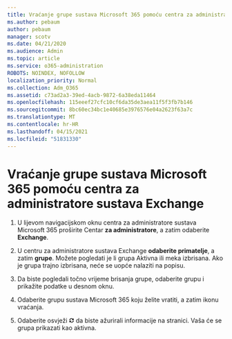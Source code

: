 ```yaml
---
title: Vraćanje grupe sustava Microsoft 365 pomoću centra za administratore sustava Exchange
ms.author: pebaum
author: pebaum
manager: scotv
ms.date: 04/21/2020
ms.audience: Admin
ms.topic: article
ms.service: o365-administration
ROBOTS: NOINDEX, NOFOLLOW
localization_priority: Normal
ms.collection: Adm_O365
ms.assetid: c73ad2a3-39ed-4acb-9872-6a38eda11464
ms.openlocfilehash: 115eeef27cfc10cf6da35de3aea11f5f3fb7b146
ms.sourcegitcommit: 8bc60ec34bc1e40685e3976576e04a2623f63a7c
ms.translationtype: MT
ms.contentlocale: hr-HR
ms.lasthandoff: 04/15/2021
ms.locfileid: "51831330"
---
```

# <a name="restore-a-microsoft-365-group-using-the-exchange-admin-center"></a>Vraćanje grupe sustava Microsoft 365 pomoću centra za administratore sustava Exchange

1. U lijevom navigacijskom oknu centra za administratore sustava Microsoft 365 proširite Centar **za administratore**, a zatim odaberite **Exchange**.
    
2. U centru za administratore sustava Exchange **odaberite primatelje**, a zatim **grupe**. Možete pogledati je li grupa Aktivna ili meka izbrisana. Ako je grupa trajno izbrisana, neće se uopće nalaziti na popisu.
    
3. Da biste pogledali točno vrijeme brisanja grupe, odaberite grupu i prikažite podatke u desnom oknu.
    
4. Odaberite grupu sustava Microsoft 365 koju želite vratiti, a zatim ikonu vraćanja.
    
5. Odaberite osvježi ![Ikona osvježi](media/6464df90-2a91-4c1f-92a6-9a38c7696ac3.gif) da biste ažurirali informacije na stranici. Vaša će se grupa prikazati kao aktivna. 
    

